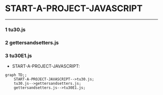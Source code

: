 # START-A-PROJECT-JAVASCRIPT
----------------------------------------------------
### 1 tu30.js
### 2 gettersandsetters.js
### 3 tu30E1.js
- START-A-PROJECT-JAVASCRIPT:

```mermaid
graph TD;;
    START-A-PROJECT-JAVASCRIPT-->tu30.js;
    tu30.js-->gettersandsetters.js;
    gettersandsetters.js-->tu30E1.js;
```

